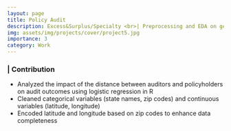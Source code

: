 ```yaml
---
layout: page
title: Policy Audit
description: Excess&Surplus/Specialty <br>| Preprocessing and EDA on geographic data and audit outcomes
img: assets/img/projects/cover/project5.jpg
importance: 3
category: Work
---
```


### | Contribution

- Analyzed the impact of the distance between auditors and policyholders on audit outcomes using logistic regression in R
- Cleaned categorical variables (state names, zip codes) and continuous variables (latitude, longitude)
- Encoded latitude and longitude based on zip codes to enhance data completeness
